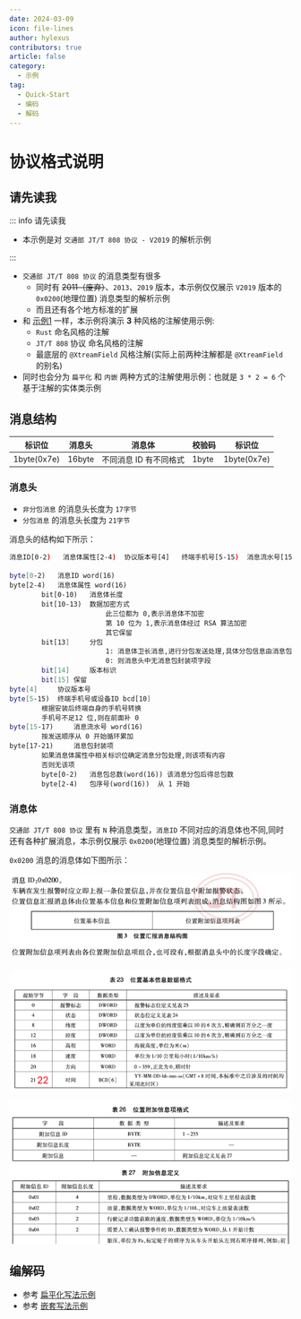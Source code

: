 ```yaml
---
date: 2024-03-09
icon: file-lines
author: hylexus
contributors: true
article: false
category:
  - 示例
tag:
  - Quick-Start
  - 编码
  - 解码
---
```


# 协议格式说明

## 请先读我

::: info 请先读我

- 本示例是对 `交通部 JT/T 808 协议 - V2019` 的解析示例

:::

- `交通部 JT/T 808 协议` 的消息类型有很多
    - 同时有 ~~2011（废弃）~~、`2013`、`2019` 版本，本示例仅仅展示 `V2019` 版本的 `0x0200`(地理位置) 消息类型的解析示例
    - 而且还有各个地方标准的扩展
- 和 [示例1](../custom-protocol-sample-01/index.md) 一样，本示例将演示 **3** 种风格的注解使用示例:
    - `Rust` 命名风格的注解
    - `JT/T 808` 协议 命名风格的注解
    - 最底层的 `@XtreamField` 风格注解(实际上前两种注解都是 `@XtreamField` 的别名)
- 同时也会分为 `扁平化` 和 `内嵌` 两种方式的注解使用示例：也就是 `3 * 2 = 6` 个 基于注解的实体类示例

## 消息结构

| 标识位         | 消息头    | 消息体               | 校验码   | 标识位         |
|-------------|--------|-------------------|-------|-------------|
| 1byte(0x7e) | 16byte | 不同消息 ID 有不同格式 			 | 1byte | 1byte(0x7e) |

### 消息头

- `非分包消息` 的消息头长度为 `17字节`
- `分包消息` 的消息头长度为 `21字节`

消息头的结构如下所示：

```sh
消息ID[0-2)	消息体属性[2-4)	协议版本号[4]   终端手机号[5-15)	消息流水号[15-17)	消息包封装项[17-21)

byte[0-2) 	消息ID word(16)
byte[2-4) 	消息体属性 word(16)
		bit[0-10)	消息体长度
		bit[10-13)	数据加密方式
						此三位都为 0,表示消息体不加密
						第 10 位为 1,表示消息体经过 RSA 算法加密
						其它保留
		bit[13]		分包
						1: 消息体卫长消息,进行分包发送处理,具体分包信息由消息包封装项决定
						0: 则消息头中无消息包封装项字段
		bit[14]	    版本标识
		bit[15]	保留
byte[4]     协议版本号
byte[5-15) 	终端手机号或设备ID bcd[10]
		根据安装后终端自身的手机号转换
		手机号不足12 位,则在前面补 0
byte[15-17) 	消息流水号 word(16)
		按发送顺序从 0 开始循环累加
byte[17-21) 	消息包封装项
        如果消息体属性中相关标识位确定消息分包处理,则该项有内容
		否则无该项
		byte[0-2)	消息包总数(word(16)) 该消息分包后得总包数
		byte[2-4)	包序号(word(16))  从 1 开始
```

### 消息体

`交通部 JT/T 808 协议` 里有 `N` 种消息类型，`消息ID` 不同对应的消息体也不同,同时还有各种扩展消息，本示例仅展示 `0x0200`(地理位置) 消息类型的解析示例。

`0x0200` 消息的消息体如下图所示：

![](/img/core/annotation/jt-808-0200-1.png)

![](/img/core/annotation/jt-808-0200-2.png)

![](/img/core/annotation/jt-808-0200-3.png)

## 编解码

- 参考 [扁平化写法示例](flatten-style-demo.md)
- 参考 [嵌套写法示例](nested-style-demo.md)


